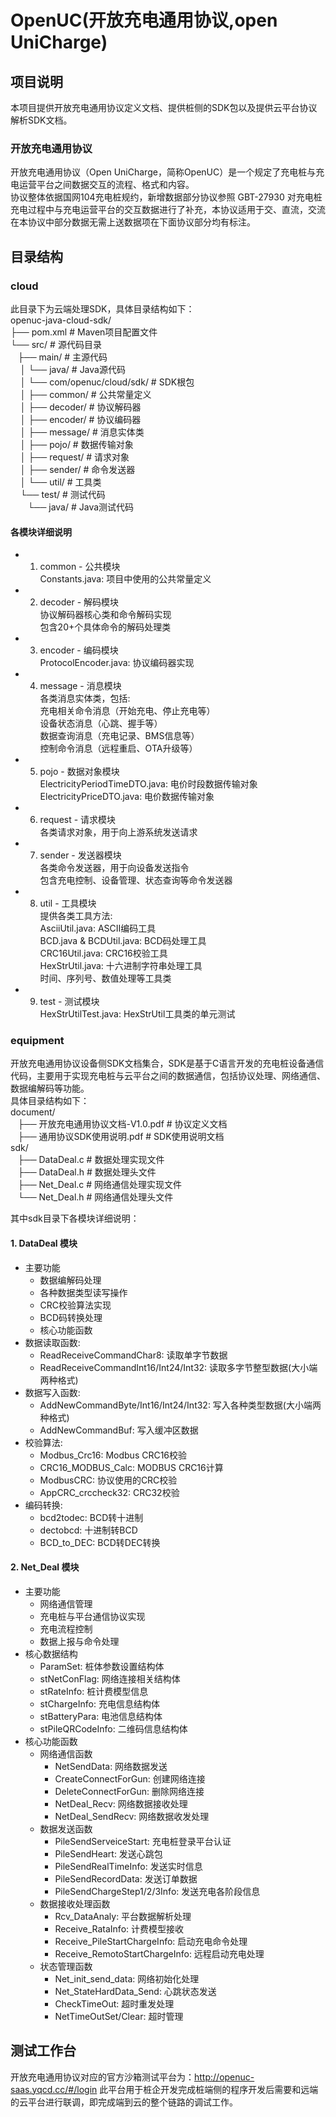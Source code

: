 # OpenUC(开放充电通用协议,open UniCharge)
## 项目说明
本项目提供开放充电通用协议定义文档、提供桩侧的SDK包以及提供云平台协议解析SDK文档。
### 开放充电通用协议
开放充电通用协议（Open UniCharge，简称OpenUC）是一个规定了充电桩与充电运营平台之间数据交互的流程、格式和内容。  <br>
协议整体依据国网104充电桩规约，新增数据部分协议参照 GBT-27930 对充电桩充电过程中与充电运营平台的交互数据进行了补充，本协议适用于交、直流，交流在本协议中部分数据无需上送数据项在下面协议部分均有标注。

## 目录结构
### cloud
此目录下为云端处理SDK，具体目录结构如下：<br>
openuc-java-cloud-sdk/  <br>
├── pom.xml                           # Maven项目配置文件  <br>
└── src/                              # 源代码目录  <br>
&#160;&#160;&#160;├── main/                         # 主源代码  <br>
&#160;&#160;&#160;    │   └── java/                     # Java源代码  <br>
&#160;&#160;&#160;    │       └── com/openuc/cloud/sdk/ # SDK根包  <br>
&#160;&#160;&#160;    │           ├── common/           # 公共常量定义  <br>
&#160;&#160;&#160;    │           ├── decoder/          # 协议解码器  <br>
&#160;&#160;&#160;    │           ├── encoder/          # 协议编码器  <br>
&#160;&#160;&#160;    │           ├── message/          # 消息实体类  <br>
&#160;&#160;&#160;    │           ├── pojo/             # 数据传输对象  <br>
&#160;&#160;&#160;    │           ├── request/          # 请求对象  <br>
&#160;&#160;&#160;    │           ├── sender/           # 命令发送器  <br>
&#160;&#160;&#160;    │           └── util/             # 工具类  <br>
&#160;&#160;&#160;    └── test/                         # 测试代码  <br>
&#160;&#160;&#160;&#160;&#160;&#160;        └── java/                     # Java测试代码  <br>
        
#### 各模块详细说明
- 1. common - 公共模块 <br>
Constants.java: 项目中使用的公共常量定义<br>
- 2. decoder - 解码模块 <br>
协议解码器核心类和命令解码实现 <br>
包含20+个具体命令的解码处理类 <br>
- 3. encoder - 编码模块 <br>
ProtocolEncoder.java: 协议编码器实现 <br>
- 4. message - 消息模块 <br>
各类消息实体类，包括: <br>
充电相关命令消息（开始充电、停止充电等） <br>
设备状态消息（心跳、握手等） <br>
数据查询消息（充电记录、BMS信息等）<br>
控制命令消息（远程重启、OTA升级等）<br>
- 5. pojo - 数据对象模块<br>
ElectricityPeriodTimeDTO.java: 电价时段数据传输对象<br>
ElectricityPriceDTO.java: 电价数据传输对象<br>
- 6. request - 请求模块<br>
各类请求对象，用于向上游系统发送请求<br>
- 7. sender - 发送器模块<br>
各类命令发送器，用于向设备发送指令<br>
包含充电控制、设备管理、状态查询等命令发送器<br>
- 8. util - 工具模块<br>
提供各类工具方法:<br>
AsciiUtil.java: ASCII编码工具<br>
BCD.java & BCDUtil.java: BCD码处理工具<br>
CRC16Util.java: CRC16校验工具<br>
HexStrUtil.java: 十六进制字符串处理工具<br>
时间、序列号、数值处理等工具类<br>
- 9. test - 测试模块<br>
HexStrUtilTest.java: HexStrUtil工具类的单元测试<br>
### equipment
开放充电通用协议设备侧SDK文档集合，SDK是基于C语言开发的充电桩设备通信代码，主要用于实现充电桩与云平台之间的数据通信，包括协议处理、网络通信、数据编解码等功能。<br>
具体目录结构如下：<br>
document/<br>
&#160;&#160;&#160;├── 开放充电通用协议文档-V1.0.pdf # 协议定义文档 <br>
&#160;&#160;&#160;├── 通用协议SDK使用说明.pdf # SDK使用说明文档 <br>
sdk/ <br>
&#160;&#160;&#160;├── DataDeal.c           # 数据处理实现文件 <br>
&#160;&#160;&#160;├── DataDeal.h           # 数据处理头文件 <br>
&#160;&#160;&#160;├── Net_Deal.c           # 网络通信处理实现文件 <br>
&#160;&#160;&#160;└── Net_Deal.h           # 网络通信处理头文件 <br>

其中sdk目录下各模块详细说明：<br>
#### 1. DataDeal 模块
- 主要功能
  - 数据编解码处理
  - 各种数据类型读写操作
  - CRC校验算法实现
  - BCD码转换处理
  - 核心功能函数
- 数据读取函数:
  - ReadReceiveCommandChar8: 读取单字节数据
  - ReadReceiveCommandInt16/Int24/Int32: 读取多字节整型数据(大小端两种格式)
- 数据写入函数:
  - AddNewCommandByte/Int16/Int24/Int32: 写入各种类型数据(大小端两种格式)
  - AddNewCommandBuf: 写入缓冲区数据
- 校验算法:
  - Modbus_Crc16: Modbus CRC16校验
  - CRC16_MODBUS_Calc: MODBUS CRC16计算
  - ModbusCRC: 协议使用的CRC校验
  - AppCRC_crccheck32: CRC32校验
- 编码转换:
  - bcd2todec: BCD转十进制
  - dectobcd: 十进制转BCD
  - BCD_to_DEC: BCD转DEC转换
#### 2. Net_Deal 模块
- 主要功能
  - 网络通信管理
  - 充电桩与平台通信协议实现
  - 充电流程控制
  - 数据上报与命令处理
- 核心数据结构
  - ParamSet: 桩体参数设置结构体
  - stNetConFlag: 网络连接相关结构体
  - stRateInfo: 桩计费模型信息
  - stChargeInfo: 充电信息结构体
  - stBatteryPara: 电池信息结构体
  - stPileQRCodeInfo: 二维码信息结构体
- 核心功能函数
  - 网络通信函数
     - NetSendData: 网络数据发送
     - CreateConnectForGun: 创建网络连接
     - DeleteConnectForGun: 删除网络连接
     - NetDeal_Recv: 网络数据接收处理
     - NetDeal_SendRecv: 网络数据收发处理
  - 数据发送函数
     - PileSendServeiceStart: 充电桩登录平台认证
     - PileSendHeart: 发送心跳包
     - PileSendRealTimeInfo: 发送实时信息
     - PileSendRecordData: 发送订单数据
     - PileSendChargeStep1/2/3Info: 发送充电各阶段信息
  - 数据接收处理函数
     - Rcv_DataAnaly: 平台数据解析处理
     - Receive_RataInfo: 计费模型接收
     - Receive_PileStartChargeInfo: 启动充电命令处理
     - Receive_RemotoStartChargeInfo: 远程启动充电处理
  - 状态管理函数
     - Net_init_send_data: 网络初始化处理
     - Net_StateHardData_Send: 心跳状态发送
     - CheckTimeOut: 超时重发处理
     - NetTimeOutSet/Clear: 超时管理
## 测试工作台
开放充电通用协议对应的官方沙箱测试平台为：http://openuc-saas.yqcd.cc/#/login
此平台用于桩企开发完成桩端侧的程序开发后需要和远端的云平台进行联调，即完成端到云的整个链路的调试工作。
